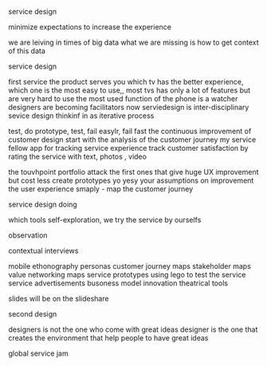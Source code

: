 service design

minimize expectations to increase the experience

we are leiving in times of big data
what we are missing is how to get context of this data

service design

first service
the product serves you
which tv has the better experience, which one is the most easy to use,, most tvs has only a lot of features but are very hard to use
the most used function of the phone is a watcher
designers are becoming facilitators now
serviedesign is inter-disciplinary
sevice design thinkinf in as iterative process

test, do prototype, test, fail easylr, fail fast
the continuous improvement of customer design
start with the analysis of the customer journey
my service fellow
app for tracking service experience
track customer satisfaction by rating the service with text, photos , video

the touvhpoint portfolio
attack the first ones that give huge UX improvement but cost less
create prototypes yo yesy your assumptions on improvement the user experience
smaply - map the customer journey

service design doing

which tools
self-exploration, we try the service by ourselfs

observation

contextual interviews

mobile ethonography
personas
customer journey maps
stakeholder maps
value networking maps
service prototypes
using lego to test the service
service advertisements
busoness model innovation
theatrical tools

slides will be on the slideshare


second design

designers is not the one who come with great ideas
designer is the one that creates the environment that help people to have great ideas

global service jam

